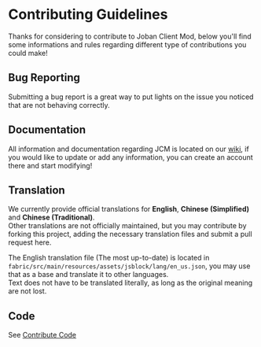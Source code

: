 # Contributing Guidelines
Thanks for considering to contribute to Joban Client Mod, below you'll find some informations and rules regarding different type of contributions you could make!

## Bug Reporting
Submitting a bug report is a great way to put lights on the issue you noticed that are not behaving correctly.

## Documentation
All information and documentation regarding JCM is located on our [wiki](https://www.joban.tk/wiki/JCM:Joban_Client_Mod), if you would like to update or add any information, you can create an account there and start modifying!

## Translation
We currently provide official translations for **English**, **Chinese (Simplified)** and **Chinese (Traditional)**.  
Other translations are not officially maintained, but you may contribute by forking this project, adding the necessary translation files and submit a pull request here.

The English translation file (The most up-to-date) is located in `fabric/src/main/resources/assets/jsblock/lang/en_us.json`, you may use that as a base and translate it to other languages.  
Text does not have to be translated literally, as long as the original meaning are not lost.

## Code
See [Contribute Code](./docs/Contribute_Code.md)